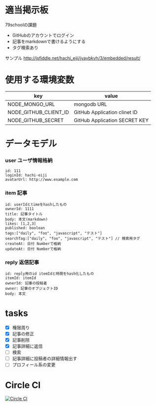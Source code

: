 適当掲示板
========

79schoolの課題

* GitHubのアカウントでログイン
* 記事をmarkdownで書けるようにする
* タグ検索あり

サンプル http://jsfiddle.net/hachi_eiji/jyaybkvh/3/embedded/result/

使用する環境変数
===

 key | value 
-----|------
NODE_MONGO_URL | mongodb URL
NODE_GITHUB_CLIENT_ID | GitHub Application clinet ID
NODE_GITHUB_SECRET | GitHub Application SECRET KEY

データモデル
===

### user ユーザ情報格納

```
id: 111
loginId: hachi-eiji
avatarUrl: http://www.example.com
```


### item 記事

```
id: userIdとtimeをhashしたもの
ownerId: 1111
title: 記事タイトル
body: 本文(markdown)
likes: [1,2,3]
published: boolean
tags:["daily", "foo", "javascript", "テスト"] 
searchTag:["daily", "foo", "javascript", "テスト"] // 検索用タグ
createAt: 日付 Numberで格納
updateAt: 日付 Numberで格納
```

### reply 返信記事

```
id: reply用のid itemIdと時間をhash化したもの
itemId: itemId
ownerId: 記事の投稿者
owner: 記事のオブジェクトID
body: 本文
```

tasks
===

- [x] 権限周り
- [x] 記事の修正
- [x] 記事削除
- [x] 記事詳細に返信
- [ ] 検索
- [ ] 記事詳細に投稿者の詳細情報出す
- [ ] プロフィール系の変更

Circle CI
===
[![Circle CI](https://circleci.com/gh/hachi-eiji/79school-2/tree/master.svg?style=svg)](https://circleci.com/gh/hachi-eiji/79school-2/tree/master)
